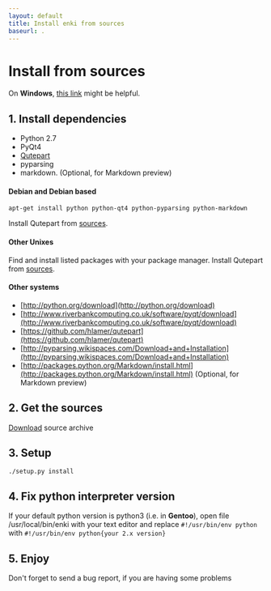 ```yaml
---
layout: default
title: Install enki from sources
baseurl: .
---
```


# Install from sources

On **Windows**, [this link](https://github.com/hlamer/enki/issues/19) might be helpful.

## 1. Install dependencies
* Python 2.7
* PyQt4
* [Qutepart](https://github.com/hlamer/qutepart)
* pyparsing
* markdown. (Optional, for Markdown preview)

#### Debian and Debian based

   `apt-get install python python-qt4 python-pyparsing python-markdown`

Install Qutepart from [sources](https://github.com/hlamer/qutepart).
#### Other Unixes
Find and install listed packages with your package manager.
Install Qutepart from [sources](https://github.com/hlamer/qutepart).
#### Other systems

* [http://python.org/download](http://python.org/download)
* [http://www.riverbankcomputing.co.uk/software/pyqt/download](http://www.riverbankcomputing.co.uk/software/pyqt/download)
* [https://github.com/hlamer/qutepart](https://github.com/hlamer/qutepart)
* [http://pyparsing.wikispaces.com/Download+and+Installation](http://pyparsing.wikispaces.com/Download+and+Installation)
* [http://packages.python.org/Markdown/install.html](http://packages.python.org/Markdown/install.html) (Optional, for Markdown preview)

## 2. Get the sources

[Download](https://github.com/hlamer/enki/tags) source archive

## 3. Setup
    
`./setup.py install`

## 4. Fix python interpreter version
If your default python version is python3 (i.e. in **Gentoo**), open file /usr/local/bin/enki with your text editor and replace
`#!/usr/bin/env python`
with
`#!/usr/bin/env python{your 2.x version}`

## 5. Enjoy
Don't forget to send a bug report, if you are having some problems
